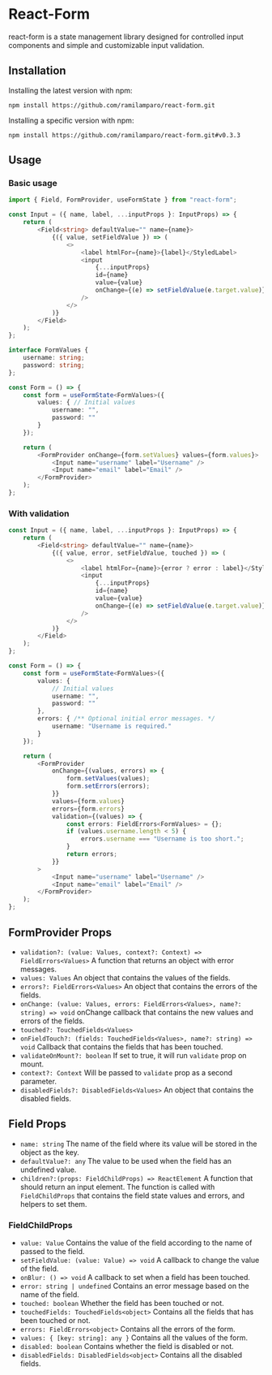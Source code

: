 # React-Form

react-form is a state management library designed for controlled input components and simple and customizable input validation.

## Installation

Installing the latest version with npm:

`npm install https://github.com/ramilamparo/react-form.git`

Installing a specific version with npm:

`npm install https://github.com/ramilamparo/react-form.git#v0.3.3`

## Usage

### Basic usage

```typescript
import { Field, FormProvider, useFormState } from "react-form";

const Input = ({ name, label, ...inputProps }: InputProps) => {
	return (
		<Field<string> defaultValue="" name={name}>
			{({ value, setFieldValue }) => (
				<>
					<label htmlFor={name}>{label}</StyledLabel>
					<input
						{...inputProps}
						id={name}
						value={value}
						onChange={(e) => setFieldValue(e.target.value)}
					/>
				</>
			)}
		</Field>
	);
};

interface FormValues {
    username: string;
    password: string;
};

const Form = () => {
    const form = useFormState<FormValues>({
        values: { // Initial values
            username: "",
            password: ""
        }
    });

    return (
        <FormProvider onChange={form.setValues} values={form.values}>
            <Input name="username" label="Username" />
            <Input name="email" label="Email" />
        </FormProvider>
    );
};

```

### With validation

```typescript
const Input = ({ name, label, ...inputProps }: InputProps) => {
	return (
		<Field<string> defaultValue="" name={name}>
			{({ value, error, setFieldValue, touched }) => (
				<>
					<label htmlFor={name}>{error ? error : label}</StyledLabel>
					<input
						{...inputProps}
						id={name}
						value={value}
						onChange={(e) => setFieldValue(e.target.value)}
					/>
				</>
			)}
		</Field>
	);
};

const Form = () => {
	const form = useFormState<FormValues>({
		values: {
			// Initial values
			username: "",
			password: ""
		},
		errors: { /** Optional initial error messages. */
			username: "Username is required."
		}
	});

	return (
		<FormProvider
			onChange={(values, errors) => {
				form.setValues(values);
				form.setErrors(errors);
			}}
			values={form.values}
			errors={form.errors}
			validation={(values) => {
				const errors: FieldErrors<FormValues> = {};
				if (values.username.length < 5) {
					errors.username === "Username is too short.";
				}
				return errors;
			}}
		>
			<Input name="username" label="Username" />
			<Input name="email" label="Email" />
		</FormProvider>
	);
};
```

## FormProvider Props

- `validation?: (value: Values, context?: Context) => FieldErrors<Values>` A function that returns an object with error messages.
- `values: Values` An object that contains the values of the fields.
- `errors?: FieldErrors<Values>` An object that contains the errors of the fields.
- `onChange: (value: Values, errors: FieldErrors<Values>, name?: string) => void` onChange callback that contains the new values and errors of the fields.
- `touched?: TouchedFields<Values>`
- `onFieldTouch?: (fields: TouchedFields<Values>, name?: string) => void` Callback that contains the fields that has been touched.
- `validateOnMount?: boolean` If set to true, it will run `validate` prop on mount.
- `context?: Context` Will be passed to `validate` prop as a second parameter.
- `disabledFields?: DisabledFields<Values>` An object that contains the disabled fields.

## Field Props

- `name: string` The name of the field where its value will be stored in the object as the key.
- `defaultValue?: any` The value to be used when the field has an undefined value.
- `children?:(props: FieldChildProps) => ReactElement` A function that should return an input element. The function is called with `FieldChildProps` that contains the field state values and errors, and helpers to set them.

### FieldChildProps

- `value: Value` Contains the value of the field according to the name of passed to the field.
- `setFieldValue: (value: Value) => void` A callback to change the value of the field.
- `onBlur: () => void` A callback to set when a field has been touched.
- `error: string | undefined` Contains an error message based on the name of the field.
- `touched: boolean` Whether the field has been touched or not.
- `touchedFields: TouchedFields<object>` Contains all the fields that has been touched or not.
- `errors: FieldErrors<object>` Contains all the errors of the form.
- `values: { [key: string]: any }` Contains all the values of the form.
- `disabled: boolean` Contains whether the field is disabled or not.
- `disabledFields: DisabledFields<object>` Contains all the disabled fields.

